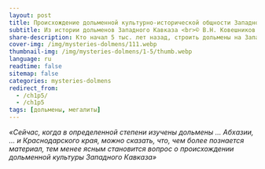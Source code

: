 ```yaml
---
layout: post
title: Происхождение дольменной культурно-исторической общности Западного Кавказа
subtitle: Из истории дольменов Западного Кавказа <br>© В.Н. Ковешников
share-description: Кто начал 5 тыс. лет назад, строить дольмены на Западном Кавказе? Местные жители или пришельцы из других местностей? Ответ на этот вопрос не однозначен и возник он в процессе изучения дольменов.
cover-img: /img/mysteries-dolmens/111.webp
thumbnail-img: /img/mysteries-dolmens/1-5/thumb.webp
language: ru
readtime: false
sitemap: false
categories: mysteries-dolmens
redirect_from:
  - /ch1p5/
  - /ch1p5
tags: [дольмены, мегалиты]
---
```

_«Сейчас, когда в определенной степени изучены дольмены … Абхазии, … и Краснодарского края, можно сказать, что, чем более познается материал, тем менее ясным становится вопрос о происхождении дольменной культуры Западного Кавказа»_
